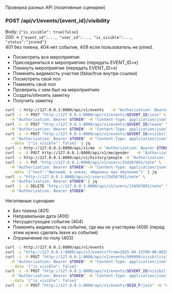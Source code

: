Проверка разных API (позитивные сценарии)

### POST /api/v1/events/{event_id}/visibility

Body: `{"is_visible": true|false}`  
200 → `{"event_id":..., "user_id":..., "is_visible":..., "status":"joined"}`  
401 без токена, 404 нет события, 409 если пользователь не joined.

- Посмотреть все мероприятия
- Присоединиться к мероприятию (передать EVENT_ID=x)
- Покинуть мероприятие (передать EVENT_ID=x)
- Поменять видимость участия (false/true внутри ссылки)
- Посмотреть свой пол
- Поменять свой пол
- Проверить с кем был на мероприятиях
- Создать/обноить заметку
- Получить заметку

```bash
curl -s http://127.0.0.1:8000/api/v1/events   -H "Authorization: Bearer $TOKEN" | jq
curl -i -X POST "http://127.0.0.1:8000/api/v1/events/$EVENT_ID/join" \
  -H "Authorization: Bearer $TOKEN" -H "Content-Type: application/json" --data "{}"
curl -i -X POST "http://127.0.0.1:8000/api/v1/events/$EVENT_ID/leave" \
  -H "Authorization: Bearer $TOKEN" -H "Content-Type: application/json" --data "{}"
curl -s -X POST "http://127.0.0.1:8000/api/v1/events/$EVENT_ID/visibility" \
  -H "Authorization: Bearer $TOKEN" -H "Content-Type: application/json" \
  --data '{"is_visible": false}' | jq
curl -s http://127.0.0.1:8000/api/v1/me -H "Authorization: Bearer $TOKEN" | jq
curl -s -X POST http://127.0.0.1:8000/api/v1/me/gender   -H "Authorization: Bearer $TOKEN" -H "Content-Type: application/json"   --data '{"gender":"male"}' | jq
curl -s http://127.0.0.1:8000/api/v1/history/people -H "Authorization: Bearer $TOKEN" | jq
curl -s -X PUT "http://127.0.0.1:8000/api/v1/users/234567891/note" \
  -H "Authorization: Bearer $TOKEN" -H "Content-Type: application/json" \
  --data '{"text":"Высокий, в очках, общались про обучение"}' | jq
curl -s "http://127.0.0.1:8000/api/v1/users/234567891/note" \
  -H "Authorization: Bearer $TOKEN" | jq
curl -i -X DELETE "http://127.0.0.1:8000/api/v1/users/234567891/note" \
  -H "Authorization: Bearer $TOKEN"
```

Негативные сценарии:

- Без токена (401)
- Неправильная дата (400)
- Несущестующее событие (404)
- Поменять видимость на событие, где мы не участвуем (409) (перед этим нужно сделать leave из события)
- Ограничение по полу (403)

```bash
curl -i http://127.0.0.1:8000/api/v1/events
curl -i "http://127.0.0.1:8000/api/v1/events?from=2025-08-31T00:00:00Z&to=2025-08-15T00:00:00Z" -H "Authorization: Bearer $TOKEN"
curl -i -X POST "http://127.0.0.1:8000/api/v1/events/999999/visibility" \
  -H "Authorization: Bearer $TOKEN" -H "Content-Type: application/json" \
  --data '{"is_visible": false}'
curl -i -X POST "http://127.0.0.1:8000/api/v1/events/$EVENT_ID/visibility" \
  -H "Authorization: Bearer $TOKEN" -H "Content-Type: application/json" \
  --data '{"is_visible": false}'
curl -i -X POST "http://127.0.0.1:8000/api/v1/events/$EID_F/join" -H "Authorization: Bearer $TOKEN" -H "Content-Type: application/json" --data "{}"
```

